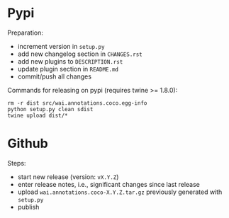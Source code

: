 Pypi
====

Preparation:
* increment version in `setup.py`
* add new changelog section in `CHANGES.rst`
* add new plugins to `DESCRIPTION.rst`
* update plugin section in `README.md`
* commit/push all changes

Commands for releasing on pypi (requires twine >= 1.8.0):

```
rm -r dist src/wai.annotations.coco.egg-info
python setup.py clean sdist
twine upload dist/*
```


Github
======

Steps:
* start new release (version: `vX.Y.Z`)
* enter release notes, i.e., significant changes since last release
* upload `wai.annotations.coco-X.Y.Z.tar.gz` previously generated with `setup.py`
* publish
